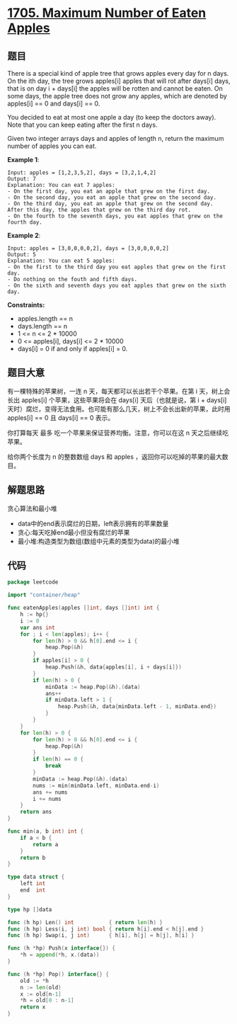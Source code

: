 # [1705. Maximum Number of Eaten Apples](https://leetcode.com/problems/maximum-number-of-eaten-apples/)

## 题目

There is a special kind of apple tree that grows apples every day for n days. On the ith day, the tree grows apples[i] apples that will rot after days[i] days, that is on day i + days[i] the apples will be rotten and cannot be eaten. On some days, the apple tree does not grow any apples, which are denoted by apples[i] == 0 and days[i] == 0.

You decided to eat at most one apple a day (to keep the doctors away). Note that you can keep eating after the first n days.

Given two integer arrays days and apples of length n, return the maximum number of apples you can eat.

**Example 1**:

    Input: apples = [1,2,3,5,2], days = [3,2,1,4,2]
    Output: 7
    Explanation: You can eat 7 apples:
    - On the first day, you eat an apple that grew on the first day.
    - On the second day, you eat an apple that grew on the second day.
    - On the third day, you eat an apple that grew on the second day. After this day, the apples that grew on the third day rot.
    - On the fourth to the seventh days, you eat apples that grew on the fourth day.

**Example 2**:

    Input: apples = [3,0,0,0,0,2], days = [3,0,0,0,0,2]
    Output: 5
    Explanation: You can eat 5 apples:
    - On the first to the third day you eat apples that grew on the first day.
    - Do nothing on the fouth and fifth days.
    - On the sixth and seventh days you eat apples that grew on the sixth day.

**Constraints:**

- apples.length == n
- days.length == n
- 1 <= n <= 2 * 10000
- 0 <= apples[i], days[i] <= 2 * 10000
- days[i] = 0 if and only if apples[i] = 0.

## 题目大意

有一棵特殊的苹果树，一连 n 天，每天都可以长出若干个苹果。在第 i 天，树上会长出 apples[i] 个苹果，这些苹果将会在 days[i] 天后（也就是说，第 i + days[i] 天时）腐烂，变得无法食用。也可能有那么几天，树上不会长出新的苹果，此时用 apples[i] == 0 且 days[i] == 0 表示。

你打算每天 最多 吃一个苹果来保证营养均衡。注意，你可以在这 n 天之后继续吃苹果。

给你两个长度为 n 的整数数组 days 和 apples ，返回你可以吃掉的苹果的最大数目。

## 解题思路

贪心算法和最小堆

  - data中的end表示腐烂的日期，left表示拥有的苹果数量
  - 贪心:每天吃掉end最小但没有腐烂的苹果
  - 最小堆:构造类型为数组(数组中元素的类型为data)的最小堆

## 代码

```go
package leetcode

import "container/heap"

func eatenApples(apples []int, days []int) int {
	h := hp{}
	i := 0
	var ans int
	for ; i < len(apples); i++ {
		for len(h) > 0 && h[0].end <= i {
			heap.Pop(&h)
		}
		if apples[i] > 0 {
			heap.Push(&h, data{apples[i], i + days[i]})
		}
		if len(h) > 0 {
			minData := heap.Pop(&h).(data)
			ans++
			if minData.left > 1 {
				heap.Push(&h, data{minData.left - 1, minData.end})
			}
		}
	}
	for len(h) > 0 {
		for len(h) > 0 && h[0].end <= i {
			heap.Pop(&h)
		}
		if len(h) == 0 {
			break
		}
		minData := heap.Pop(&h).(data)
		nums := min(minData.left, minData.end-i)
		ans += nums
		i += nums
	}
	return ans
}

func min(a, b int) int {
	if a < b {
		return a
	}
	return b
}

type data struct {
	left int
	end  int
}

type hp []data

func (h hp) Len() int           { return len(h) }
func (h hp) Less(i, j int) bool { return h[i].end < h[j].end }
func (h hp) Swap(i, j int)      { h[i], h[j] = h[j], h[i] }

func (h *hp) Push(x interface{}) {
	*h = append(*h, x.(data))
}

func (h *hp) Pop() interface{} {
	old := *h
	n := len(old)
	x := old[n-1]
	*h = old[0 : n-1]
	return x
}
```